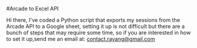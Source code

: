 #Arcade to Excel API

Hi there, I've coded a Python script that exports my sessions from the Arcade API to a Google sheet, setting it up is not difficult but there are a bunch of steps that may require some time, so if you are interested in how to set it up,send me an email at: contact.rayang@gmail.com
